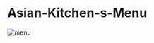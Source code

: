 # Asian-Kitchen-s-Menu

![menu](https://user-images.githubusercontent.com/61495341/179734030-45c9b8ce-79c5-4999-8b9c-e80a90a198ad.PNG)
